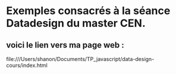 # Exemples consacrés à la séance Datadesign du master CEN. 

## voici le lien vers ma page web :

file:///Users/shanon/Documents/TP_javascript/data-design-cours/index.html






